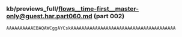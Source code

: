 ### kb/previews_full/flows__time-first__master-only@guest.har.part060.md (part 002)

```md
AAAAAAAAAAEBAQAWCggAYCskAAAAAAAAAAAAAAAAAAAAAAAAAAAAAAAAAAAAAAA
```

```
